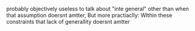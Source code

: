 probably objectively useless to talk about "inte general"
 other than when that assumption doersnt amtter, But more practiaclly: WIthin these constraints that lack of generallity doersnt amtter